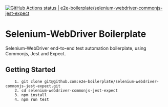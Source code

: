 [![GitHub Actions status | e2e-boilerplate/selenium-webdriver-commonjs-jest-expect](https://github.com/e2e-boilerplate/selenium-webdriver-commonjs-jest-expect/workflows/selenium-webdriver-commonjs-jest-expect/badge.svg)](https://github.com/e2e-boilerplate/selenium-webdriver-commonjs-jest-expect/actions?workflow=selenium-webdriver-commonjs-jest-expect)

# Selenium-WebDriver Boilerplate

Selenium-WebDriver end-to-end test automation boilerplate, using Commonjs, Jest and Expect.

## Getting Started

    	1. git clone git@github.com:e2e-boilerplate/selenium-webdriver-commonjs-jest-expect.git
    	2. cd selenium-webdriver-commonjs-jest-expect
    	3. npm install
    	4. npm run test
